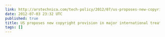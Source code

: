 ```yaml
---
link: http://arstechnica.com/tech-policy/2012/07/us-proposes-new-copyright-provision-in-major-international-treaty/
date: 2012-07-03 23:32 UTC
published: true
title: US proposes new copyright provision in major international treaty | Ars Technica
tags: []
---
```



